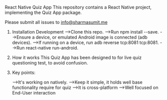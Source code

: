 React Native Quiz App
This repository contains a React Native project, implementing the Quiz App package.

Please submit all issues to info@sharmasumit.me

1.  Installation
    Development
    -->Clone this repo.
    -->Run npm install --save.
    -->Ensure a device, or emulated Android image is connected (adb devices).
    -->If running on a device, run adb reverse tcp:8081 tcp:8081.
    -->Run react-native run-android.

2. How it works
   This Quiz App has been designed to for live quiz questioning test, to avoid confusion.

3. Key points:

    -->It's working on natively.
    -->Keep it simple, it holds well base functionality require for quiz
    -->It is cross-platform
    -->Well focused on End-User interaction